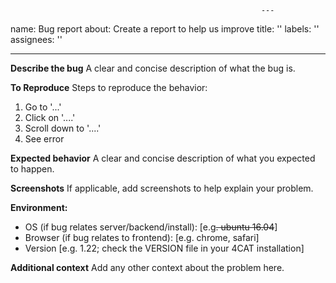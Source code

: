                                                             ---
name: Bug report
about: Create a report to help us improve
title: ''
labels: ''
assignees: ''

---

**Describe the bug**
A clear and concise description of what the bug is.

**To Reproduce**
Steps to reproduce the behavior:
1. Go to '...'
2. Click on '....'
3. Scroll down to '....'
4. See error

**Expected behavior**
A clear and concise description of what you expected to happen.

**Screenshots**
If applicable, add screenshots to help explain your problem.

**Environment:**
 - OS (if bug relates server/backend/install): [e.g~~. ubuntu 16.04~~]
 - Browser (if bug relates to frontend): [e.g. chrome, safari]
 - Version [e.g. 1.22; check the VERSION file in your 4CAT installation]

**Additional context**
Add any other context about the problem here.
